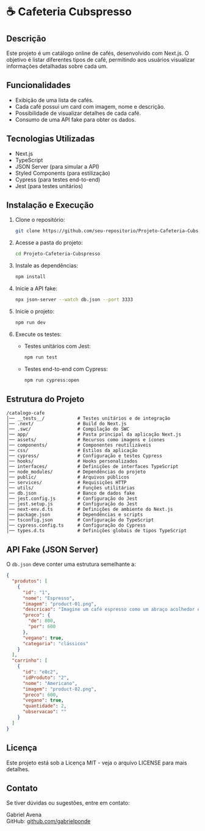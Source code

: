 # ☕ Cafeteria Cubspresso

## Descrição
Este projeto é um catálogo online de cafés, desenvolvido com Next.js. O objetivo é listar diferentes tipos de café, permitindo aos usuários visualizar informações detalhadas sobre cada um.

## Funcionalidades
- Exibição de uma lista de cafés.
- Cada café possui um card com imagem, nome e descrição.
- Possibilidade de visualizar detalhes de cada café.
- Consumo de uma API fake para obter os dados.

## Tecnologias Utilizadas
- Next.js
- TypeScript
- JSON Server (para simular a API)
- Styled Components (para estilização)
- Cypress (para testes end-to-end)
- Jest (para testes unitários)

## Instalação e Execução
1. Clone o repositório:
   ```sh
   git clone https://github.com/seu-repositorio/Projeto-Cafeteria-Cubspresso.git
   ```
   
2. Acesse a pasta do projeto:
   ```sh
   cd Projeto-Cafeteria-Cubspresso
   ```
   
3. Instale as dependências:
   ```sh
   npm install
   ```
   
4. Inicie a API fake:
   ```sh
   npx json-server --watch db.json --port 3333
   ```
   
5. Inicie o projeto:
   ```sh
   npm run dev
   ```
   
6. Execute os testes:
   - Testes unitários com Jest:
     ```sh
     npm run test
     ```
   - Testes end-to-end com Cypress:
     ```sh
     npm run cypress:open
     ```
   
## Estrutura do Projeto

```
/catalogo-cafe
│── __tests__/            # Testes unitários e de integração
│── .next/                # Build do Next.js
│── .swc/                 # Compilação do SWC
│── app/                  # Pasta principal da aplicação Next.js
│── assets/               # Recursos como imagens e ícones
│── components/           # Componentes reutilizáveis
│── css/                  # Estilos da aplicação
│── cypress/              # Configuração e testes Cypress
│── hooks/                # Hooks personalizados
│── interfaces/           # Definições de interfaces TypeScript
│── node_modules/         # Dependências do projeto
│── public/               # Arquivos públicos
│── services/             # Requisições HTTP
│── utils/                # Funções utilitárias
│── db.json               # Banco de dados fake
│── jest.config.js        # Configuração do Jest
│── jest.setup.js         # Configuração do Jest
│── next-env.d.ts         # Definições de ambiente do Next.js
│── package.json          # Dependências e scripts
│── tsconfig.json         # Configuração do TypeScript
│── cypress.config.ts     # Configuração do Cypress
│── types.d.ts            # Definições globais de tipos TypeScript
```

## API Fake (JSON Server)
O `db.json` deve conter uma estrutura semelhante a:

```json
{
  "produtos": [
    {
      "id": "1",
      "nome": "Espresso",
      "imagem": "product-01.png",
      "descricao": "Imagine um café espresso como um abraço acolhedor em uma xícara...",
      "preco": {
        "de": 800,
        "por": 600
      },
      "vegano": true,
      "categoria": "clássicos"
    }
  ],
  "carrinho": [
    {
      "id": "e8c2",
      "idProduto": "2",
      "nome": "Americano",
      "imagem": "product-02.png",
      "preco": 600,
      "vegano": true,
      "quantidade": 2,
      "observacao": ""
    }
  ]
}
```

## Licença
Este projeto está sob a Licença MIT - veja o arquivo LICENSE para mais detalhes.

## Contato
Se tiver dúvidas ou sugestões, entre em contato:

Gabriel Avena  
GitHub: [github.com/gabrielponde](https://github.com/gabrielponde)

